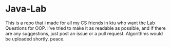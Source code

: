 # Java-Lab

This is a repo that i made for all my CS friends in ktu who want the Lab Questions for OOP. I've tried to make it as readable as possible, and if there are any suggestions, just post an issue or a pull request.
Algorithms would be uploaded shortly.
peace.
